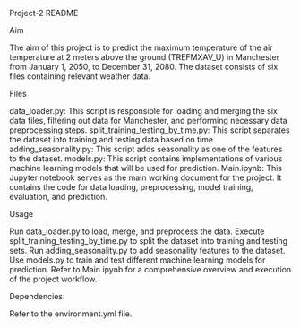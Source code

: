 Project-2 README

Aim

The aim of this project is to predict the maximum temperature of the air temperature at 2 meters above the ground (TREFMXAV_U) in Manchester from January 1, 2050, to December 31, 2080. The dataset consists of six files containing relevant weather data.

Files

data_loader.py: This script is responsible for loading and merging the six data files, filtering out data for Manchester, and performing necessary data preprocessing steps.
split_training_testing_by_time.py: This script separates the dataset into training and testing data based on time.
adding_seasonality.py: This script adds seasonality as one of the features to the dataset.
models.py: This script contains implementations of various machine learning models that will be used for prediction.
Main.ipynb: This Jupyter notebook serves as the main working document for the project. It contains the code for data loading, preprocessing, model training, evaluation, and prediction.

Usage

Run data_loader.py to load, merge, and preprocess the data.
Execute split_training_testing_by_time.py to split the dataset into training and testing sets.
Run adding_seasonality.py to add seasonality features to the dataset.
Use models.py to train and test different machine learning models for prediction.
Refer to Main.ipynb for a comprehensive overview and execution of the project workflow.

Dependencies:

Refer to the environment.yml file.
